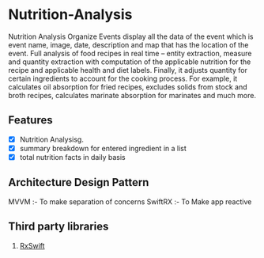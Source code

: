 # Nutrition-Analysis
Nutrition Analysis
Organize Events display all the data of the event which is event name, image, date, description and map that has the location of the event.
Full analysis of food recipes in real time – entity extraction, measure and quantity extraction with computation of the applicable nutrition for the recipe and applicable health and diet labels. Finally, it adjusts quantity for certain ingredients to account for the cooking process. For example, it calculates oil absorption for fried recipes, excludes solids from stock and broth recipes, calculates marinate absorption for marinates and much more.

## Features

- [x] Nutrition Analysisg.
- [x] summary breakdown for entered ingredient in a list
- [x] total nutrition facts in daily basis

## Architecture Design Pattern 
MVVM :- To make separation of concerns
SwiftRX :- To Make app reactive 

## Third party libraries
1. [RxSwift](https://github.com/ReactiveX/RxSwift)


